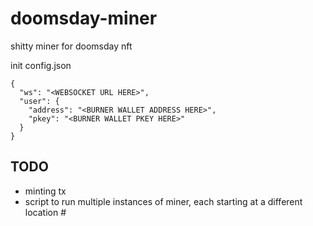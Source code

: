 # doomsday-miner

shitty miner for doomsday nft

init config.json 
```
{
  "ws": "<WEBSOCKET URL HERE>",
  "user": {
    "address": "<BURNER WALLET ADDRESS HERE>",
    "pkey": "<BURNER WALLET PKEY HERE>" 
  }
}
```

## TODO

- minting tx
- script to run multiple instances of miner, each starting at a different location #